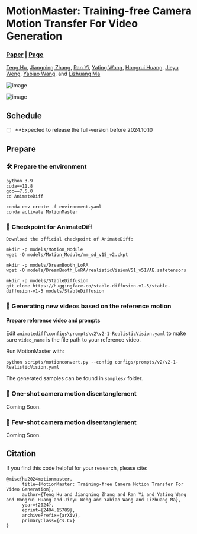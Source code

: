 # MotionMaster: Training-free Camera Motion Transfer For Video Generation
###  [Paper](https://arxiv.org/abs/2404.15789) |   [Page](https://sjtuplayer.github.io/projects/MotionMaster/)
<!-- <br> -->
[Teng Hu](https://github.com/sjtuplayer), 
[Jiangning Zhang](https://zhangzjn.github.io/),
[Ran Yi](https://yiranran.github.io/), 
[Yating Wang](https://github.com/sjtuplayer/MotionMaster),
[Hongrui Huang](https://github.com/sjtuplayer/MotionMaster),
[Jieyu Weng](https://github.com/sjtuplayer/MotionMaster),
[Yabiao Wang](https://scholar.google.com/citations?hl=zh-CN&user=xiK4nFUAAAAJ),
 and [Lizhuang Ma](https://dmcv.sjtu.edu.cn/) 
<!-- <br> -->

![image](imgs/teaser.gif)

[//]: # ([![Alt text]&#40;imgs/Motionmaster.png&#41;]&#40;https://www.youtube.com/watch?v=o3Fk4RgWC4A&#41;)


![image](imgs/teaser.png)
## Schedule
- [ ] **Expected to release the full-version before 2024.10.10

## Prepare


### 🛠️ Prepare the environment
```
python 3.9
cuda==11.8
gcc==7.5.0
cd AnimateDiff

conda env create -f environment.yaml
conda activate MotionMaster
```


### 🍺 Checkpoint for AnimateDiff

```
Download the official checkpoint of AnimateDiff:

mkdir -p models/Motion_Module
wget -O models/Motion_Module/mm_sd_v15_v2.ckpt

mkdir -p models/DreamBooth_LoRA
wget -O models/DreamBooth_LoRA/realisticVisionV51_v51VAE.safetensors

mkdir -p models/StableDiffusion
git clone https://huggingface.co/stable-diffusion-v1-5/stable-diffusion-v1-5 models/StableDiffusion
```

### 🚀 Generating new videos based on the reference motion


#### Prepare reference video and prompts

Edit `animatediff\configs\prompts\v2\v2-1-RealisticVision.yaml` to make sure `video_name` is the file path to your reference video.



Run MotionMaster with:
```
python scripts/motionconvert.py --config configs/prompts/v2/v2-1-RealisticVision.yaml
```
The generated samples can be found in `samples/` folder.

### 🚀 One-shot camera motion disentanglement

Coming Soon.

### 🚀 Few-shot camera motion disentanglement

Coming Soon.

## Citation

If you find this code helpful for your research, please cite:

```
@misc{hu2024motionmaster,
      title={MotionMaster: Training-free Camera Motion Transfer For Video Generation}, 
      author={Teng Hu and Jiangning Zhang and Ran Yi and Yating Wang and Hongrui Huang and Jieyu Weng and Yabiao Wang and Lizhuang Ma},
      year={2024},
      eprint={2404.15789},
      archivePrefix={arXiv},
      primaryClass={cs.CV}
}
```